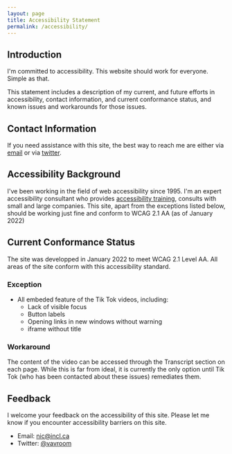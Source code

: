 ```yaml
---
layout: page
title: Accessibility Statement
permalink: /accessibility/
---
```


## Introduction

I'm committed to accessibility. This website should work for everyone. Simple as that. 

This statement includes a description of my current, and future efforts in accessibility, contact information, and current conformance status, and known issues and workarounds for those issues.

## Contact Information
If you need assistance with this site, the best way to reach me are either via [email](https://mailto:nic@incl.ca) or via [twitter](https://twitter.com/vavroom).


## Accessibility Background
I've been working in the field of web accessibility since 1995. I'm an expert accessibility consultant who provides [accessibility training](https://incl.ca/speaker/), consults with small and large companies. This site, apart from the exceptions listed below, should be working just fine and conform to WCAG 2.1 AA (as of January 2022)

## Current Conformance Status
The site was developped in January 2022 to meet WCAG 2.1 Level AA. All areas of the site conform with this accessibility standard.

### Exception
* All embeded feature of the Tik Tok videos, including:
	* Lack of visible focus
	* Button labels
	* Opening links in new windows without warning
	* iframe without title
	
### Workaround
The content of the video can be accessed through the Transcript section on each page. While this is far from ideal, it is currently the only option until Tik Tok (who has been contacted about these issues) remediates them.

## Feedback
I welcome your feedback on the accessibility of this site. Please let me know if you encounter accessibility barriers on this site.

* Email: [nic@incl.ca](https://mailto:nic@incl.ca)
* Twitter: [@vavroom](https://twitter.com/vavroom)


